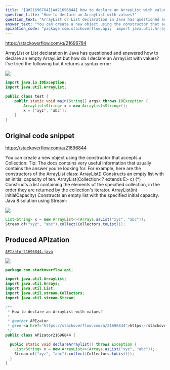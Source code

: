 ```yaml
---
title: "[Q#21696784][A#21696844] How to declare an ArrayList with values?"
question_title: "How to declare an ArrayList with values?"
question_text: "ArrayList or List declaration in Java has questioned and answered how to declare an empty ArrayList but how do I declare an ArrayList with values? I've tried the following but it returns a syntax error:"
answer_text: "You can create a new object using the constructor that accepts a Collection: Tip: The docs contains very useful information that usually contains the answer you're looking for. For example, here are the constructors of the ArrayList class: ArrayList() Constructs an empty list with an initial capacity of ten. ArrayList(Collection<? extends E> c) (*) Constructs a list containing the elements of the specified collection, in the order they are returned by the collection's iterator. ArrayList(int initialCapacity) Constructs an empty list with the specified initial capacity. Java 8 solution using Stream:"
apization_code: "package com.stackoverflow.api;  import java.util.ArrayList; import java.util.Arrays; import java.util.List; import java.util.stream.Collectors; import java.util.stream.Stream;  /**  * How to declare an ArrayList with values?  *  * @author APIzator  * @see <a href=\"https://stackoverflow.com/a/21696844\">https://stackoverflow.com/a/21696844</a>  */ public class APIzator21696844 {    public static void declareArraylist() throws Exception {     List<String> x = new ArrayList<>(Arrays.asList(\"xyz\", \"abc\"));     Stream.of(\"xyz\", \"abc\").collect(Collectors.toList());   } }"
---
```


https://stackoverflow.com/q/21696784

ArrayList or List declaration in Java has questioned and answered how to declare an empty ArrayList but how do I declare an ArrayList with values?
I&#x27;ve tried the following but it returns a syntax error:


<div class="code-logo"><img src="/stackoverflow.png" /></div>

```java
import java.io.IOException;
import java.util.ArrayList;

public class test {
    public static void main(String[] args) throws IOException {
        ArrayList<String> x = new ArrayList<String>();
        x = ['xyz', 'abc'];
    }
}
```


## Original code snippet

https://stackoverflow.com/a/21696844

You can create a new object using the constructor that accepts a Collection:
Tip: The docs contains very useful information that usually contains the answer you&#x27;re looking for. For example, here are the constructors of the ArrayList class:
ArrayList()
Constructs an empty list with an initial capacity of ten.
ArrayList(Collection&lt;? extends E&gt; c) (*)
Constructs a list containing the elements of the specified collection, in the order they are returned by the collection&#x27;s iterator.
ArrayList(int initialCapacity)
Constructs an empty list with the specified initial capacity.
Java 8 solution using Stream:

<div class="code-logo"><img src="/stackoverflow.png" /></div>

```java
List<String> x = new ArrayList<>(Arrays.asList("xyz", "abc"));
Stream.of("xyz", "abc").collect(Collectors.toList());
```

## Produced APIzation

[`APIzator21696844.java`](https://github.com/pasqualesalza/apization-temp-data/raw/master/search/APIzator21696844.java)

<div class="code-logo"><img src="/apizator.png" /></div>

```java
package com.stackoverflow.api;

import java.util.ArrayList;
import java.util.Arrays;
import java.util.List;
import java.util.stream.Collectors;
import java.util.stream.Stream;

/**
 * How to declare an ArrayList with values?
 *
 * @author APIzator
 * @see <a href="https://stackoverflow.com/a/21696844">https://stackoverflow.com/a/21696844</a>
 */
public class APIzator21696844 {

  public static void declareArraylist() throws Exception {
    List<String> x = new ArrayList<>(Arrays.asList("xyz", "abc"));
    Stream.of("xyz", "abc").collect(Collectors.toList());
  }
}

```